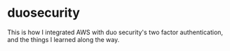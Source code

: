 # duosecurity
This is how I integrated AWS with duo security's two factor authentication, and the things I learned along the way.


